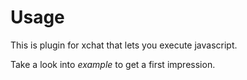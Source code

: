 Usage
=====

This is plugin for xchat that lets you execute javascript.

Take a look into *example* to get a first impression.

